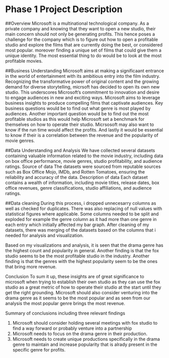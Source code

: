 # Phase 1 Project Description
##Overview
Microsoft is a multinational technological company. 
As a private company and knowing that they want to open a new studio, their main concern should not only be generating  profits. This hence poses a challenge for the company which is to figure out how to open a profitable studio and explore the films that are currently doing the best, or considered most popular. moreover finding a unique set of films that could give them a unique identity. The most essential thing to do would be to look at the most profitable movies.

##Business Understanding
Microsoft  aims at making a significaant entrance in the world of entertainment with its ambitious entry into the film industry. Recognizing the transformative power of  original content and the growing demand for diverse storytelling, micrsoft has decided to open its own new studio.
This underscores Microsoft’s commitment to innovation and desire to engage audiences in new and exciting ways.
Microsoft aims to leverage business insights to produce compelling films that captivate audiences.
Key business questions would be to find out what genre is most played by audiences.
Another important question would be to find out the most profitable studios as this would help Microsoft set a benchmark for themselves on how to operate their studio.
Micrsosoft may also want to know if the run time would affect the profits.
And lastly it would be essential to know if their is a correlation between the revenue and the popularity of movie genres.


##Data Understanding and Analysis
We have collected several datasets containing valuable information related to the movie industry, including data on box office performance, movie genres, studio profitability, and audience ratings.
Source of data
The datasets were sourced from reputable sources such as Box Office Mojo, IMDb, and Rotten Tomatoes, ensuring the reliability and accuracy of the data.
Description of data
Each dataset contains a wealth of information, including movie titles, release dates, box office revenues, genre classifications, studio affiliations, and audience ratings.

##Data cleaning
During this process, i dropped unnecesarry columns as well as checked for duplicates.
There was also replacing of null values with statistical figures where applicable.
Some columns needed to be split and exploded for example the genre column as it had more than one genre in each entry which initially affected my bar graph.
After cleaning of my datasets, there was merging of the datasets based on the columns that i needed for analysis and visualization.



Based on my visualizations and analysis, it is seen that the drama genre has the highest count and popularity in general.
Another finding is that the fox studio seems to be the most profitable studio in the industry.
Another finding is that the genres with the highest popularity seem to be the ones that bring more revenue.

Conclusion
To sum it up, these insights are of great significance to microsoft when trying to establish their own studio as they can use the fox studio as a great metric of how to operate their studio at the start until they get the right grounding.
Microsoft should also consider venturing into the drama genre as it seems to be the most popular and as seen from our analysis the most popular genre brings the most revenue.

Summary of conclusions including three relevant findings
1. Microsoft should consider holding several meetings with fox studio to find a way forward or probably venture into a partnership
2. Microsoft needs to focus on the drama genre in their production.
3. Microsoft needs to create unique productions specifically in the drama genre to maintain and increase popularity that is alrady present in the specific genre for profits.
